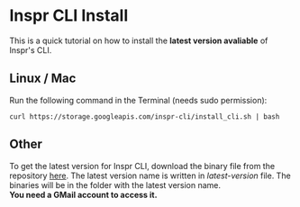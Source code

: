 # Inspr CLI Install
This is a quick tutorial on how to install the **latest version avaliable** of Inspr's CLI.  

## Linux / Mac

Run the following command in the Terminal (needs sudo permission):  
```
curl https://storage.googleapis.com/inspr-cli/install_cli.sh | bash
```

## Other
To get the latest version for Inspr CLI, download the binary file from the repository [here](https://console.cloud.google.com/storage/browser/inspr-cli). The latest version name is written in *latest-version* file. The binaries will be in the folder with the latest version name.   
**You need a GMail account to access it.**